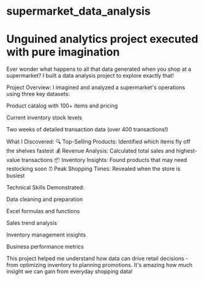 # supermarket_data_analysis

# Unguined analytics project executed with pure imagination

Ever wonder what happens to all that data generated when you shop at a supermarket? I built a data analysis project to explore exactly that!

Project Overview:
I imagined and analyzed a supermarket's operations using three key datasets:

Product catalog with 100+ items and pricing

Current inventory stock levels

Two weeks of detailed transaction data (over 400 transactions!)

What I Discovered:
🔍 Top-Selling Products: Identified which items fly off the shelves fastest
💰 Revenue Analysis: Calculated total sales and highest-value transactions
📦 Inventory Insights: Found products that may need restocking soon
⏰ Peak Shopping Times: Revealed when the store is busiest

Technical Skills Demonstrated:

Data cleaning and preparation

Excel formulas and functions

Sales trend analysis

Inventory management insights

Business performance metrics

This project helped me understand how data can drive retail decisions - from optimizing inventory to planning promotions. It's amazing how much insight we can gain from everyday shopping data!

